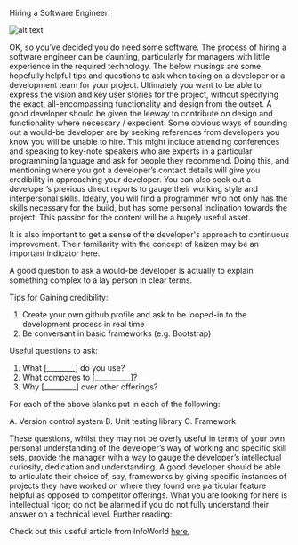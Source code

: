 Hiring a Software Engineer:

![alt text](http://www.brittenford.com/wp-content/uploads/2012/06/Software-Developer.jpg "Developer Guy")



OK, so you’ve decided you do need some software. The process of hiring a software engineer can be daunting, particularly for managers with little experience in the required technology. The below musings are some hopefully helpful tips and questions to ask when taking on a developer or a development team for your project.
Ultimately you want to be able to express the vision and key user stories for the project, without specifying the exact, all-encompassing functionality and design from the outset. A good developer should be given the leeway to contribute on design and functionality where necessary / expedient.
Some obvious ways of sounding out a would-be developer are by seeking references from developers you know you will be unable to hire. This might include attending conferences and speaking to key-note speakers who are experts in a particular programming language and ask for people they recommend. Doing this, and mentioning where you got a developer’s contact details will give you credibility in approaching your developer.
You can also seek out a developer’s previous direct reports to gauge their working style and interpersonal skills.
Ideally, you will find a programmer who not only has the skills necessary for the build, but has some personal inclination towards the project. This passion for the content will be a hugely useful asset.

It is also important to get a sense of the developer's approach to continuous improvement. Their familiarity with the concept of kaizen may be an important indicator here.

A good question to ask a would-be developer is actually to explain something complex to a lay person in clear terms.

Tips for Gaining credibility:

1.  Create your own github profile and ask to be looped-in to the development process in real time
2.  Be conversant in basic frameworks (e.g. Bootstrap)

Useful questions to ask:

1.	What [________] do you use?
2.	What compares to [__________]?
3.	Why [_________] over other offerings?

For each of the above blanks put in each of the following:

A.	Version control system
B.	Unit testing library
C.	Framework



These questions, whilst they may not be overly useful in terms of your own personal understanding of the developer’s way of working and specific skill sets, provide the manager with a way to gauge the developer’s intellectual curiosity, dedication and understanding. A good developer should be able to articulate their choice of, say, frameworks by giving specific instances of projects they have worked on where they found one particular feature helpful as opposed to competitor offerings. What you are looking for here is intellectual rigor; do not be alarmed if you do not fully understand their answer on a technical level.
Further reading:

Check out this useful article from InfoWorld <a href="http://www.infoworld.com/article/2609792/it-careers/7-simple-rules-for-hiring-great-developers.html">here.</a>



